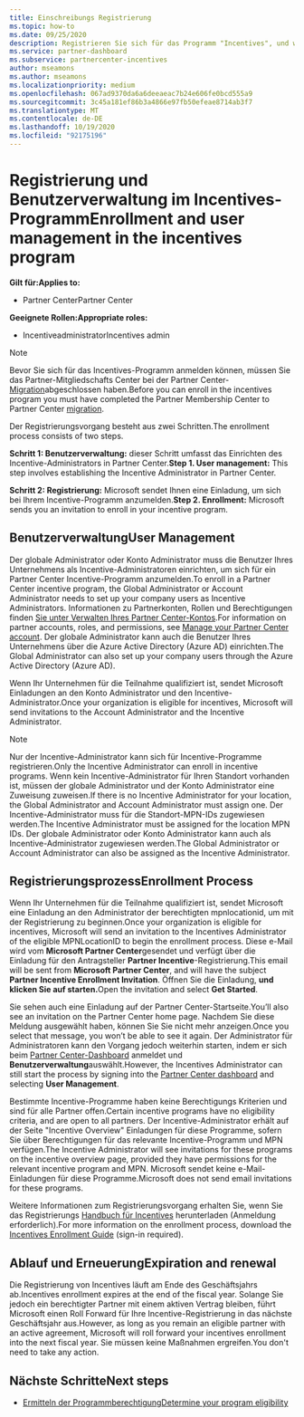 ```yaml
---
title: Einschreibungs Registrierung
ms.topic: how-to
ms.date: 09/25/2020
description: Registrieren Sie sich für das Programm "Incentives", und weisen Sie die erforderlichen Rollen für die Benutzerverwaltung zu. In diesem Artikel wird der Registrierungsvorgang beschrieben.
ms.service: partner-dashboard
ms.subservice: partnercenter-incentives
author: mseamons
ms.author: mseamons
ms.localizationpriority: medium
ms.openlocfilehash: 067ad9370da6a6deeaeac7b24e606fe0bcd555a9
ms.sourcegitcommit: 3c45a181ef86b3a4866e97fb50efeae8714ab3f7
ms.translationtype: MT
ms.contentlocale: de-DE
ms.lasthandoff: 10/19/2020
ms.locfileid: "92175196"
---
```

# <a name="enrollment-and-user-management-in-the-incentives-program"></a><span data-ttu-id="f40bb-104">Registrierung und Benutzerverwaltung im Incentives-Programm</span><span class="sxs-lookup"><span data-stu-id="f40bb-104">Enrollment and user management in the incentives program</span></span>

<span data-ttu-id="f40bb-105">**Gilt für:**</span><span class="sxs-lookup"><span data-stu-id="f40bb-105">**Applies to:**</span></span>

- <span data-ttu-id="f40bb-106">Partner Center</span><span class="sxs-lookup"><span data-stu-id="f40bb-106">Partner Center</span></span>

<span data-ttu-id="f40bb-107">**Geeignete Rollen:**</span><span class="sxs-lookup"><span data-stu-id="f40bb-107">**Appropriate roles:**</span></span>

- <span data-ttu-id="f40bb-108">Incentiveadministrator</span><span class="sxs-lookup"><span data-stu-id="f40bb-108">Incentives admin</span></span>

>[!NOTE]
><span data-ttu-id="f40bb-109">Bevor Sie sich für das Incentives-Programm anmelden können, müssen Sie das Partner-Mitgliedschafts Center bei der Partner Center- [Migration](prepare-pmc-pc-migration.md)abgeschlossen haben.</span><span class="sxs-lookup"><span data-stu-id="f40bb-109">Before you can enroll in the incentives program you must have completed the Partner Membership Center to Partner Center [migration](prepare-pmc-pc-migration.md).</span></span>

<span data-ttu-id="f40bb-110">Der Registrierungsvorgang besteht aus zwei Schritten.</span><span class="sxs-lookup"><span data-stu-id="f40bb-110">The enrollment process consists of two steps.</span></span>

<span data-ttu-id="f40bb-111">**Schritt 1: Benutzerverwaltung:** dieser Schritt umfasst das Einrichten des Incentive-Administrators in Partner Center.</span><span class="sxs-lookup"><span data-stu-id="f40bb-111">**Step 1. User management:** This step involves establishing the Incentive Administrator in Partner Center.</span></span>

<span data-ttu-id="f40bb-112">**Schritt 2: Registrierung:** Microsoft sendet Ihnen eine Einladung, um sich bei Ihrem Incentive-Programm anzumelden.</span><span class="sxs-lookup"><span data-stu-id="f40bb-112">**Step 2. Enrollment:** Microsoft sends you an invitation to enroll in your incentive program.</span></span>

## <a name="user-management"></a><span data-ttu-id="f40bb-113">Benutzerverwaltung</span><span class="sxs-lookup"><span data-stu-id="f40bb-113">User Management</span></span>

<span data-ttu-id="f40bb-114">Der globale Administrator oder Konto Administrator muss die Benutzer Ihres Unternehmens als Incentive-Administratoren einrichten, um sich für ein Partner Center Incentive-Programm anzumelden.</span><span class="sxs-lookup"><span data-stu-id="f40bb-114">To enroll in a Partner Center incentive program, the Global Administrator or Account Administrator needs to set up your company users as Incentive Administrators.</span></span> <span data-ttu-id="f40bb-115">Informationen zu Partnerkonten, Rollen und Berechtigungen finden [Sie unter Verwalten Ihres Partner Center-Kontos](partner-center-account-setup.md).</span><span class="sxs-lookup"><span data-stu-id="f40bb-115">For information on partner accounts, roles, and permissions, see [Manage your Partner Center account](partner-center-account-setup.md).</span></span> <span data-ttu-id="f40bb-116">Der globale Administrator kann auch die Benutzer Ihres Unternehmens über die Azure Active Directory (Azure AD) einrichten.</span><span class="sxs-lookup"><span data-stu-id="f40bb-116">The Global Administrator can also set up your company users through the Azure Active Directory (Azure AD).</span></span>

<span data-ttu-id="f40bb-117">Wenn Ihr Unternehmen für die Teilnahme qualifiziert ist, sendet Microsoft Einladungen an den Konto Administrator und den Incentive-Administrator.</span><span class="sxs-lookup"><span data-stu-id="f40bb-117">Once your organization is eligible for incentives, Microsoft will send invitations to the Account Administrator and the Incentive Administrator.</span></span>

>[!NOTE]
><span data-ttu-id="f40bb-118">Nur der Incentive-Administrator kann sich für Incentive-Programme registrieren.</span><span class="sxs-lookup"><span data-stu-id="f40bb-118">Only the Incentive Administrator can enroll in incentive programs.</span></span> <span data-ttu-id="f40bb-119">Wenn kein Incentive-Administrator für Ihren Standort vorhanden ist, müssen der globale Administrator und der Konto Administrator eine Zuweisung zuweisen.</span><span class="sxs-lookup"><span data-stu-id="f40bb-119">If there is no Incentive Administrator for your location, the Global Administrator and Account Administrator must assign one.</span></span> <span data-ttu-id="f40bb-120">Der Incentive-Administrator muss für die Standort-MPN-IDs zugewiesen werden.</span><span class="sxs-lookup"><span data-stu-id="f40bb-120">The Incentive Administrator must be assigned for the location MPN IDs.</span></span> <span data-ttu-id="f40bb-121">Der globale Administrator oder Konto Administrator kann auch als Incentive-Administrator zugewiesen werden.</span><span class="sxs-lookup"><span data-stu-id="f40bb-121">The Global Administrator or Account Administrator can also be assigned as the Incentive Administrator.</span></span>

## <a name="enrollment-process"></a><span data-ttu-id="f40bb-122">Registrierungsprozess</span><span class="sxs-lookup"><span data-stu-id="f40bb-122">Enrollment Process</span></span>

<span data-ttu-id="f40bb-123">Wenn Ihr Unternehmen für die Teilnahme qualifiziert ist, sendet Microsoft eine Einladung an den Administrator der berechtigten mpnlocationid, um mit der Registrierung zu beginnen.</span><span class="sxs-lookup"><span data-stu-id="f40bb-123">Once your organization is eligible for incentives, Microsoft will send an invitation to the Incentives Administrator of the eligible MPNLocationID to begin the enrollment process.</span></span> <span data-ttu-id="f40bb-124">Diese e-Mail wird vom **Microsoft Partner Center**gesendet und verfügt über die Einladung für den Antragsteller **Partner Incentive**-Registrierung.</span><span class="sxs-lookup"><span data-stu-id="f40bb-124">This email will be sent from **Microsoft Partner Center**, and will have the subject **Partner Incentive Enrollment Invitation**.</span></span> <span data-ttu-id="f40bb-125">Öffnen Sie die Einladung, **und klicken Sie auf starten.**</span><span class="sxs-lookup"><span data-stu-id="f40bb-125">Open the invitation and select **Get Started**.</span></span>

<span data-ttu-id="f40bb-126">Sie sehen auch eine Einladung auf der Partner Center-Startseite.</span><span class="sxs-lookup"><span data-stu-id="f40bb-126">You’ll also see an invitation on the Partner Center home page.</span></span> <span data-ttu-id="f40bb-127">Nachdem Sie diese Meldung ausgewählt haben, können Sie Sie nicht mehr anzeigen.</span><span class="sxs-lookup"><span data-stu-id="f40bb-127">Once you select that message, you won’t be able to see it again.</span></span> <span data-ttu-id="f40bb-128">Der Administrator für Administratoren kann den Vorgang jedoch weiterhin starten, indem er sich beim [Partner Center-Dashboard](https://partner.microsoft.com/dashboard/) anmeldet und **Benutzerverwaltung**auswählt.</span><span class="sxs-lookup"><span data-stu-id="f40bb-128">However, the Incentives Administrator can still start the process by signing into the [Partner Center dashboard](https://partner.microsoft.com/dashboard/) and selecting **User Management**.</span></span>

<span data-ttu-id="f40bb-129">Bestimmte Incentive-Programme haben keine Berechtigungs Kriterien und sind für alle Partner offen.</span><span class="sxs-lookup"><span data-stu-id="f40bb-129">Certain incentive programs have no eligibility criteria, and are open to all partners.</span></span> <span data-ttu-id="f40bb-130">Der Incentive-Administrator erhält auf der Seite "Incentive Overview" Einladungen für diese Programme, sofern Sie über Berechtigungen für das relevante Incentive-Programm und MPN verfügen.</span><span class="sxs-lookup"><span data-stu-id="f40bb-130">The Incentive Administrator will see invitations for these programs on the incentive overview page, provided they have permissions for the relevant incentive program and MPN.</span></span> <span data-ttu-id="f40bb-131">Microsoft sendet keine e-Mail-Einladungen für diese Programme.</span><span class="sxs-lookup"><span data-stu-id="f40bb-131">Microsoft does not send email invitations for these programs.</span></span>

<span data-ttu-id="f40bb-132">Weitere Informationen zum Registrierungsvorgang erhalten Sie, wenn Sie das Registrierungs [Handbuch für Incentives](https://partner.microsoft.com/resources/detail/partner-center-incentives-enrollment-pdf) herunterladen (Anmeldung erforderlich).</span><span class="sxs-lookup"><span data-stu-id="f40bb-132">For more information on the enrollment process, download the [Incentives Enrollment Guide](https://partner.microsoft.com/resources/detail/partner-center-incentives-enrollment-pdf) (sign-in required).</span></span>

## <a name="expiration-and-renewal"></a><span data-ttu-id="f40bb-133">Ablauf und Erneuerung</span><span class="sxs-lookup"><span data-stu-id="f40bb-133">Expiration and renewal</span></span>

<span data-ttu-id="f40bb-134">Die Registrierung von Incentives läuft am Ende des Geschäftsjahrs ab.</span><span class="sxs-lookup"><span data-stu-id="f40bb-134">Incentives enrollment expires at the end of the fiscal year.</span></span> <span data-ttu-id="f40bb-135">Solange Sie jedoch ein berechtigter Partner mit einem aktiven Vertrag bleiben, führt Microsoft einen Roll Forward für Ihre Incentive-Registrierung in das nächste Geschäftsjahr aus.</span><span class="sxs-lookup"><span data-stu-id="f40bb-135">However, as long as you remain an eligible partner with an active agreement, Microsoft will roll forward your incentives enrollment into the next fiscal year.</span></span> <span data-ttu-id="f40bb-136">Sie müssen keine Maßnahmen ergreifen.</span><span class="sxs-lookup"><span data-stu-id="f40bb-136">You don't need to take any action.</span></span>

## <a name="next-steps"></a><span data-ttu-id="f40bb-137">Nächste Schritte</span><span class="sxs-lookup"><span data-stu-id="f40bb-137">Next steps</span></span>

- [<span data-ttu-id="f40bb-138">Ermitteln der Programmberechtigung</span><span class="sxs-lookup"><span data-stu-id="f40bb-138">Determine your program eligibility</span></span>](incentives-determined-your-program-eligibility.md)

